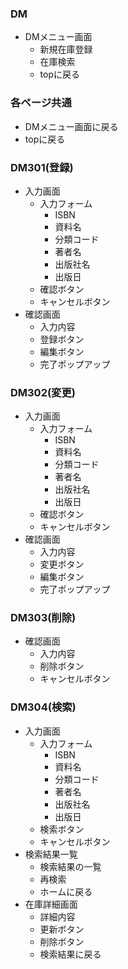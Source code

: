 ### DM
- DMメニュー画面
  - 新規在庫登録
  - 在庫検索
  - topに戻る

### 各ページ共通
- DMメニュー画面に戻る
- topに戻る

### DM301(登録)
- 入力画面
  - 入力フォーム
    - ISBN
    - 資料名
    - 分類コード
    - 著者名
    - 出版社名
    - 出版日
  - 確認ボタン 
  - キャンセルボタン
- 確認画面
    - 入力内容
    - 登録ボタン
    - 編集ボタン
    - 完了ポップアップ

### DM302(変更)
- 入力画面
  - 入力フォーム
    - ISBN
    - 資料名
    - 分類コード
    - 著者名
    - 出版社名
    - 出版日
  - 確認ボタン 
  - キャンセルボタン
- 確認画面
    - 入力内容
    - 変更ボタン
    - 編集ボタン
    - 完了ポップアップ

### DM303(削除)
- 確認画面
    - 入力内容
    - 削除ボタン
    - キャンセルボタン

### DM304(検索)
- 入力画面
  - 入力フォーム
    - ISBN
    - 資料名
    - 分類コード
    - 著者名
    - 出版社名
    - 出版日
  - 検索ボタン 
  - キャンセルボタン
- 検索結果一覧
  - 検索結果の一覧
  - 再検索
  - ホームに戻る
- 在庫詳細画面
  -  詳細内容
  -  更新ボタン
  -  削除ボタン
  -  検索結果に戻る
